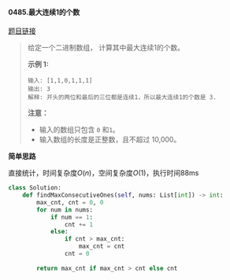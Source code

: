 #### 0485.最大连续1的个数

[题目链接](https://leetcode-cn.com/problems/max-consecutive-ones)

> 给定一个二进制数组， 计算其中最大连续1的个数。
>
> **示例 1:**
>
> ```
> 输入: [1,1,0,1,1,1]
> 输出: 3
> 解释: 开头的两位和最后的三位都是连续1，所以最大连续1的个数是 3.
> ```
>
> **注意：**
>
> - 输入的数组只包含 `0` 和`1`。
> - 输入数组的长度是正整数，且不超过 10,000。

**简单思路**

直接统计，时间复杂度$O(n)$，空间复杂度$O(1)​$，执行时间88ms

```python
class Solution:
    def findMaxConsecutiveOnes(self, nums: List[int]) -> int:
        max_cnt, cnt = 0, 0
        for num in nums:
            if num == 1:
                cnt += 1
            else:
                if cnt > max_cnt:
                    max_cnt = cnt
                cnt = 0
        
        return max_cnt if max_cnt > cnt else cnt
```

